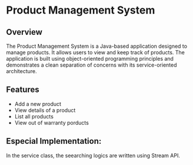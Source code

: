# Product Management System

## Overview

The Product Management System is a Java-based application designed to manage products. It allows users to view and keep track of products. The application is built using object-oriented programming principles and demonstrates a clean separation of concerns with its service-oriented architecture.

## Features

- Add a new product
- View details of a product
- List all products
- View out of warranty porducts

## Especial Implementation:

In the service class, the seearching logics are written using Stream API. 

